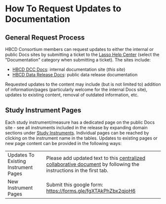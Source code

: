 # How To Request Updates to Documentation

## General Request Process

HBCD Consortium members can request updates to either the internal or public Docs sites by submitting a ticket to the [Lasso Help Center](https://nbdc-datashare.lassoinformatics.com/help-center) (select the "Documentation" category when submitting a ticket). The sites include:

- [HBCD DCC Docs](../index.md): internal documentation site (*this site*)
- [HBCD Data Release Docs](https://docs.hbcdstudy.org/): public data release documentation 

Requested updates to the content may include (but is not limited to) addition of information/pages (particularly welcome for the internal Docs site), updates to existing content, removal of outdated information, etc.


## Study Instrument Pages

Each study instrument/measure has a dedicated page on the public Docs site - see all instruments included in the release by expanding domain sections under [Study Instruments](https://docs.hbcdstudy.org/latest/instruments/#instruments-by-domain). Individual pages can be reached by clicking on the instrument name in the tables. Updates to existing pages or new page content can be provided in the following ways:

<table class="table-no-vertical-lines">
  <tbody>
    <tr>
        <td>Updates To Existing Instrument Pages</td>
        <td style="word-wrap: break-word; white-space: normal;">Please add updated text to this <a href=https://docs.google.com/document/d/14Bbyr4kwqwM91AGKwi1_Im31e-mkZd1s6wWfCsHMMrA/edit?usp=sharing>centralized collaborative document</a> by following the instructions in the first tab.</td>
    </tr>
    <tr>
        <td>New Instrument Pages</td>
        <td style="word-wrap: break-word; white-space: normal;">Submit this google form: <a href="https://forms.gle/fgXTAkPhZbx2qjoH6">https://forms.gle/fgXTAkPhZbx2qjoH6</a></td>
    </tr>
</tbody>
</table>
    

